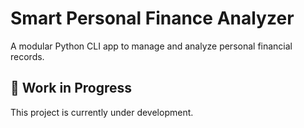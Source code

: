 # Smart Personal Finance Analyzer

A modular Python CLI app to manage and analyze personal financial records.

## 🚧 Work in Progress

This project is currently under development.
